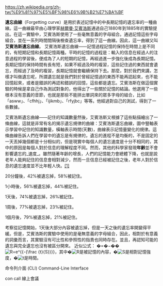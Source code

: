https://zh.wikipedia.org/zh-tw/%E9%81%97%E5%BF%98%E6%9B%B2%E7%BA%BF

**遺忘曲線**（Forgetting curve）是用於表述記憶中的中長期記憶的遺忘率的一種曲線。這一曲線最早由心理學家[赫爾曼·艾賓浩斯](https://zh.wikipedia.org/wiki/%E8%B5%AB%E5%B0%94%E6%9B%BC%C2%B7%E8%89%BE%E5%AE%BE%E6%B5%A9%E6%96%AF "赫爾曼·艾賓浩斯")通過自己1880年到1885年的實驗提出。在這一實驗中，艾賓浩斯使用了一些毫無意義的字母組合。通過記憶這些字母組合，並在一系列時間間隔後檢查遺忘率，得到了這一曲線。因此，這一曲線又叫**艾賓浩斯遺忘曲線**。
艾賓浩斯遺忘曲線——記憶過程記憶的保持在時間上是不同的，有短期記憶和長期記憶兩種。平時的記憶的過程是：輸入的信息在經過人的注意過程的學習後，便成為了人的短期的記憶，再經過進一步強化後成為長期記憶。長期記憶的保持時間有長有短，如果不經過及時的複習，這些記住過的東西就會遺忘，而經過了及時的複習，長期記憶就會繼續保持下去。那麼，對於我們來講，怎樣才叫做遺忘呢，所謂遺忘就是我們對於曾經記憶過的東西不能再認起來，也不能回憶起來，或者是錯誤的再認和錯誤的回憶，這些都是遺忘。艾賓浩斯在做這個實驗的時候是拿自己作為測試對象的，他得出了一些關於記憶的結論。他選用了一些根本沒有意義的音節，也就是那些不能拼出單詞來的眾多字母的組合，比如「asww」、「cfhhj」、「ijikmb」、「rfyjbc」等等。他經過對自己的測試，得到了一些數據。

艾賓浩斯遺忘曲線——記住的知識數量然後，艾賓浩斯又根據了這些點描繪出了一條曲線，這就是非常有名的揭示遺忘規律的曲線：艾賓浩斯遺忘曲線，圖中豎軸表示學習中記住的知識數量，橫軸表示時間(天數)，曲線表示記憶量變化的規律。這條曲線告訴人們在學習中的遺忘是有規律的，遺忘的進程不是均衡的，不是固定的一天丟掉幾個都是十分相似的，但是現實中每個人的遺忘速度是十分不相同的，其中的原因是每個人對於信息的理解程度不同。然而，其他的科學家發現**年齡**並不會影響遺忘的_速度_。雖然隨著年齡的增長，人們的記憶能力會總體下降，也就是說老年人能夠記住的信息會相對減少，然而一旦信息已經被記住之後，老年人對於信息的遺忘速度並不比年輕人快。[[1]](https://zh.wikipedia.org/zh-tw/%E9%81%97%E5%BF%98%E6%9B%B2%E7%BA%BF#cite_note-1)

20分鐘後，42%被遺忘掉，58%被記住。

1小時後，56%被遺忘掉，44%被記住。

1天後，74%被遺忘掉，26%被記住。

1周後，77%被遺忘掉，23%被記住。

1個月後，79%被遺忘掉，21%被記住。

考察從記憶開始，1天後大部分內容被遺忘掉，但是一天之後的遺忘率開變得平緩。但是，艾賓浩斯的實驗中使用的是毫無意義的字母組合，因此，相對於有意義的詞彙而言，其實驗沒有可比性和參照性的指責也同時存在。並且，再認知可能的遺忘與完全遺忘也沒有被區分開來。 近似公式： �=�−��![R=e^{{-{\frac  {t}{S}}}}](https://wikimedia.org/api/rest_v1/media/math/render/svg/cbf8dc028ad8ef102761ec0707204ee9e8201d1d)，其中�![R](https://wikimedia.org/api/rest_v1/media/math/render/svg/4b0bfb3769bf24d80e15374dc37b0441e2616e33)是被記憶的內容，�![S](https://wikimedia.org/api/rest_v1/media/math/render/svg/4611d85173cd3b508e67077d4a1252c9c05abca2)是相對記憶強度，�![t](https://wikimedia.org/api/rest_v1/media/math/render/svg/65658b7b223af9e1acc877d848888ecdb4466560)是時間。

命令列介面 (CLI) 
Command-Line Interface


con call
	線上會議

